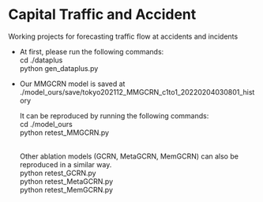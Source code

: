 # Capital Traffic and Accident
Working projects for forecasting traffic flow at accidents and incidents

* At first, please run the following commands:  
  cd ./dataplus
  <br>python gen_dataplus.py
  
* Our MMGCRN model is saved at ./model_ours/save/tokyo202112_MMGCRN_c1to1_20220204030801_history
  
  It can be reproduced by running the following commands:
  <br>cd ./model_ours
  <br>python retest_MMGCRN.py
  
  <br>Other ablation models (GCRN, MetaGCRN, MemGCRN) can also be reproduced in a similar way.
  <br>python retest_GCRN.py
  <br>python retest_MetaGCRN.py
  <br>python retest_MemGCRN.py


